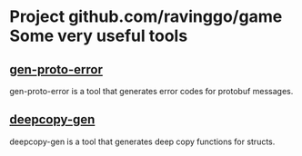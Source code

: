 # Project github.com/ravinggo/game Some very useful tools

## [gen-proto-error](./gen-proto-error/README.md)
gen-proto-error is a tool that generates error codes for protobuf messages.


## [deepcopy-gen](./deepcopy-gen/README.md)
deepcopy-gen is a tool that generates deep copy functions for structs.